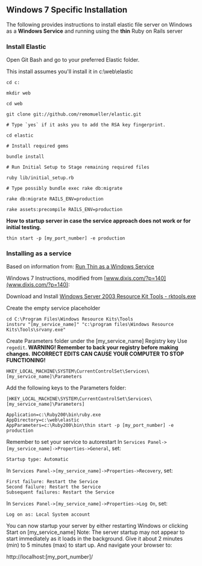 ## Windows 7 Specific Installation

The following provides instructions to install elastic file server on Windows as a **Windows Service** and running using the **thin** Ruby on Rails server


### Install Elastic

Open Git Bash and go to your preferred Elastic folder.

This install assumes you'll install it in c:\web\elastic

```console
cd c:

mkdir web

cd web

git clone git://github.com/remomueller/elastic.git

# Type `yes` if it asks you to add the RSA key fingerprint.

cd elastic

# Install required gems

bundle install

# Run Initial Setup to Stage remaining required files

ruby lib/initial_setup.rb

# Type possibly bundle exec rake db:migrate

rake db:migrate RAILS_ENV=production

rake assets:precompile RAILS_ENV=production
```


**How to startup server in case the service approach does not work or for initial testing.**

```console
thin start -p [my_port_number] -e production
```



### Installing as a service

Based on information from: [Run Thin as a Windows Service](http://unicornless.com/systems-administration/run-thin-as-windows-service)

Windows 7 Instructions, modified from [www.dixis.com/?p=140](www.dixis.com/?p=140):

Download and Install [Windows Server 2003 Resource Kit Tools - rktools.exe](http://www.microsoft.com/en-us/download/details.aspx?id=17657)

Create the empty service placeholder

```console
cd C:\Program Files\Windows Resource Kits\Tools
instsrv "[my_service_name]" "c:\program files\Windows Resource Kits\Tools\srvany.exe"
```

Create Parameters folder under the [my_service_name] Registry key
Use `regedit`.  **WARNING! Remember to back your registry before making changes.**
**INCORRECT EDITS CAN CAUSE YOUR COMPUTER TO STOP FUNCTIONING!**

```
HKEY_LOCAL_MACHINE\SYSTEM\CurrentControlSet\Services\[my_service_name]\Parameters
```

Add the following keys to the Parameters folder:

```
[HKEY_LOCAL_MACHINE\SYSTEM\CurrentControlSet\Services\[my_service_name]\Parameters]

Application=c:\Ruby200\bin\ruby.exe
AppDirectory=c:\web\elastic
AppParameters=c:\Ruby200\bin\thin start -p [my_port_number] -e production
```

Remember to set your service to autorestart
In `Services Panel->[my_service_name]->Properties->General`, set:

```
Startup type: Automatic
```

In `Services Panel->[my_service_name]->Properties->Recovery`, set:

```
First failure: Restart the Service
Second failure: Restart the Service
Subsequent failures: Restart the Service
```

In `Services Panel->[my_service_name]->Properties->Log On`, set:

```
Log on as: Local System account
```

You can now startup your server by either restarting Windows or clicking Start on [my_service_name]
Note: The server startup may not appear to start immediately as it loads in the background.
Give it about 2 minutes (min) to 5 minutes (max) to start up. And navigate your browser to:

  http://localhost:[my_port_number]/
